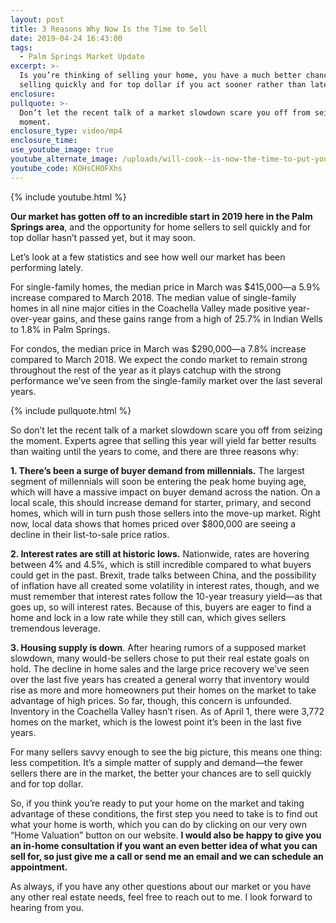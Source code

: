 ```yaml
---
layout: post
title: 3 Reasons Why Now Is the Time to Sell
date: 2019-04-24 16:43:00
tags:
  - Palm Springs Market Update
excerpt: >-
  Is you’re thinking of selling your home, you have a much better chance of
  selling quickly and for top dollar if you act sooner rather than later.
enclosure:
pullquote: >-
  Don’t let the recent talk of a market slowdown scare you off from seizing the
  moment.
enclosure_type: video/mp4
enclosure_time:
use_youtube_image: true
youtube_alternate_image: /uploads/will-cook--is-now-the-time-to-put-your-home-on-the-market-youtube.jpg
youtube_code: KOHsCHOFXhs
---
```


{% include youtube.html %}

**Our market has gotten off to an incredible start in 2019 here in the Palm Springs area**, and the opportunity for home sellers to sell quickly and for top dollar hasn’t passed yet, but it may soon.

Let’s look at a few statistics and see how well our market has been performing lately.

For single-family homes, the median price in March was $415,000—a 5.9% increase compared to March 2018. The median value of single-family homes in all nine major cities in the Coachella Valley made positive year-over-year gains, and these gains range from a high of 25.7% in Indian Wells to 1.8% in Palm Springs.

For condos, the median price in March was $290,000—a 7.8% increase compared to March 2018. We expect the condo market to remain strong throughout the rest of the year as it plays catchup with the strong performance we’ve seen from the single-family market over the last several years.

{% include pullquote.html %}

So don’t let the recent talk of a market slowdown scare you off from seizing the moment. Experts agree that selling this year will yield far better results than waiting until the years to come, and there are three reasons why:

**1\. There’s been a surge of buyer demand from millennials.** The largest segment of millennials will soon be entering the peak home buying age, which will have a massive impact on buyer demand across the nation. On a local scale, this should increase demand for starter, primary, and second homes, which will in turn push those sellers into the move-up market. Right now, local data shows that homes priced over $800,000 are seeing a decline in their list-to-sale price ratios.

**2\. Interest rates are still at historic lows.** Nationwide, rates are hovering between 4% and 4.5%, which is still incredible compared to what buyers could get in the past. Brexit, trade talks between China, and the possibility of inflation have all created some volatility in interest rates, though, and we must remember that interest rates follow the 10-year treasury yield—as that goes up, so will interest rates. Because of this, buyers are eager to find a home and lock in a low rate while they still can, which gives sellers tremendous leverage.

**3\. Housing supply is down**. After hearing rumors of a supposed market slowdown, many would-be sellers chose to put their real estate goals on hold. The decline in home sales and the large price recovery we’ve seen over the last five years has created a general worry that inventory would rise as more and more homeowners put their homes on the market to take advantage of high prices. So far, though, this concern is unfounded. Inventory in the Coachella Valley hasn’t risen. As of April 1, there were 3,772 homes on the market, which is the lowest point it’s been in the last five years.

For many sellers savvy enough to see the big picture, this means one thing: less competition. It’s a simple matter of supply and demand—the fewer sellers there are in the market, the better your chances are to sell quickly and for top dollar.

So, if you think you’re ready to put your home on the market and taking advantage of these conditions, the first step you need to take is to find out what your home is worth, which you can do by clicking on our very own “Home Valuation” button on our website. **I would also be happy to give you an in-home consultation if you want an even better idea of what you can sell for, so just give me a call or send me an email and we can schedule an appointment.**

As always, if you have any other questions about our market or you have any other real estate needs, feel free to reach out to me. I look forward to hearing from you.